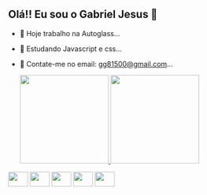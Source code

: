 ## Olá!! Eu sou o Gabriel Jesus 👋

- 🔭 Hoje trabalho na Autoglass...
- 🌱 Estudando Javascript e css...
- 💬 Contate-me no email: gg81500@gmail.com...

  <div>
  <a href="https://github.com/gaab159">
    <img height="180em" src="https://github-readme-stats.vercel.app/api?username=gaab159&show_icons=true&theme=dark&include_all_commits=true&count_private=true"/>
    <img height="180em" src="https://github-readme-stats.vercel.app/api/top-langs/?username=gaab159&layout=compact&langs_count=16&theme=dark"/>
  </a>
  </div>
<div>
    
   <img align="center" height="30" width="40" src="https://cdn.jsdelivr.net/gh/devicons/devicon@latest/icons/threedsmax/threedsmax-original.svg" />
   <img align="center" height="30" width="40" src="https://cdn.jsdelivr.net/gh/devicons/devicon@latest/icons/threedsmax/threedsmax-original.svg" />
   <img align="center" height="30" width="40" src="https://cdn.jsdelivr.net/gh/devicons/devicon@latest/icons/threedsmax/threedsmax-original.svg" />
   <img align="center" height="30" width="40" src="https://cdn.jsdelivr.net/gh/devicons/devicon@latest/icons/threedsmax/threedsmax-original.svg" />
   <img align="center" height="30" width="40" src="https://cdn.jsdelivr.net/gh/devicons/devicon@latest/icons/threedsmax/threedsmax-original.svg" />                
</div>

